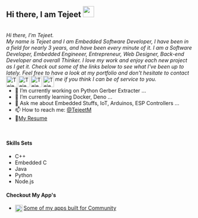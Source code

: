 ## Hi there, I am Tejeet <img src="https://media.giphy.com/media/hvRJCLFzcasrR4ia7z/giphy.gif" width="30px">
<br>

<i>
Hi there, I'm Tejeet.<br>
My name is Tejeet and I am Embedded Software Developer, I have been in a field for nearly 3 years, and have been every minute of it. I am a Software Developer, Embedded Engineeer, Entrepreneur, Web Designer, Back-end Developer and overall Thinker. I love my work and enjoy each new project as I get it. Check out some of the links below to see what I've been up to lately. Feel free to have a look at my portfolio and don't hesitate to contact me if you think I can be of service to you.
</i>

<a href="https://tejeet.com">
  <img align="left" alt="Tejeet Magar Personal Site" width="30px" src="https://tejeet.com/images/github/mysite.png" />
</a>
<a href="https://twitter.com/tejeetm">
  <img align="left" alt="Tejeet Magar | Twitter" width="30px" src="https://tejeet.com/images/github/twitter.png" />
</a>
<a href="https://in.linkedin.com/in/tejeet-magar-613360b2">
  <img align="left" alt="Tejeet Magar LinkedIN" width="30px" src="https://tejeet.com/images/github/linkedin.png" />
</a>
<a href="https://github.com/Tejeet">
  <img align="left" alt="Tejeet Magar GitHub" width="30px" src="https://tejeet.com/images/github/github.png" />
</a>

<br>

- 🔭 I’m currently working on Python Gerber Extracter ...
- 🌱 I’m currently learning Docker, Deno ...
- 💬 Ask me about Embedded Stuffs, IoT, Arduinos, ESP Controllers ...
- 📫 How to reach me: [@TejeetM](https://twitter.com/tejeetm)
- 📝[My Resume](https://tejeet.com/media/Tejeet_Magar_resume.pdf)

<br>

#### Skills Sets 
- C++
- Embedded C
- Java
- Python
- Node.js

#### Checkout My App's
- <a href="https://play.google.com/store/apps/developer?id=TeJEet+Magar">
  <img align="left" alt="Some of my apps built for Community" width="20px" src="https://tejeet.com/images/github/googleplay.png" /> Some of my apps built for Community
</a> 



